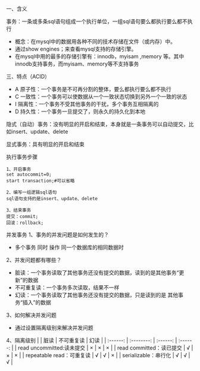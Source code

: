 一、含义

事务：一条或多条sql语句组成一个执行单位，一组sql语句要么都执行要么都不执行

- 概念：在mysql中的数据用各种不同的技术存储在文件（或内存）中。
- 通过show engines；来查看mysql支持的存储引擎。
- 在mysql中用的最多的存储引擎有：innodb，myisam ,memory 等。其中innodb支持事务，而myisam、memory等不支持事务


三、特点（ACID）
- A 原子性：一个事务是不可再分割的整体，要么都执行要么都不执行
- C 一致性：一个事务可以使数据从一个一致状态切换到另外一个一致的状态
- I 隔离性：一个事务不受其他事务的干扰，多个事务互相隔离的
- D 持久性：一个事务一旦提交了，则永久的持久化到本地

隐式（自动）事务：没有明显的开启和结束，本身就是一条事务可以自动提交，比如insert、update、delete

显式事务：具有明显的开启和结束

执行事务步骤
```
1、开启事务
set autocommit=0;
start transaction;#可以省略

2、编写一组逻辑sql语句
sql语句支持的是insert、update、delete

3、结束事务
提交：commit;
回滚：rollback;
```

并发事务
1、事务的并发问题是如何发生的？
- 多个事务 同时 操作 同一个数据库的相同数据时

2、并发问题都有哪些？
- 脏读：一个事务读取了其他事务还没有提交的数据，读到的是其他事务“更新”的数据
- 不可重复读：一个事务多次读取，结果不一样
- 幻读：一个事务读取了其他事务还没有提交的数据，只是读到的是 其他事务“插入”的数据

3、如何解决并发问题
- 通过设置隔离级别来解决并发问题

4、隔离级别
|  	| 脏读 | 不可重复读 | 幻读 |
| :------: | :--------: | :------: | :------: |
| read uncommitted:读未提交 | × | × | × |
| read committed：读已提交 | √ | × | × |
| repeatable read：可重复读 | √ | √ | × |
| serializable：串行化 | √ | √ | √ |
